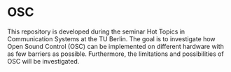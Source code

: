 # OSC
This repository is developed during the seminar Hot Topics in Communication Systems at the TU Berlin. The goal is to investigate how Open Sound Control (OSC) can be implemented on different hardware with as few barriers as possible. Furthermore, the limitations and possibilities of OSC will be investigated. 
